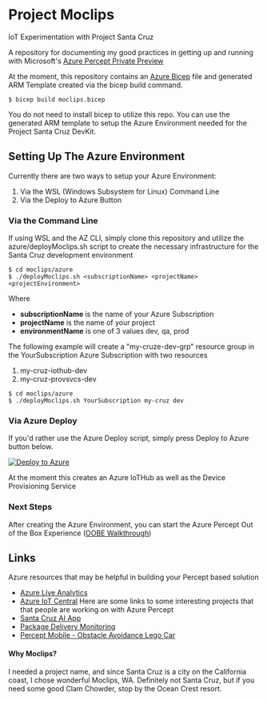# Project Moclips
IoT Experimentation with Project Santa Cruz

A repository for documenting my good practices in getting up and running with Microsoft's [Azure Percept Private Preview](https://github.com/microsoft/Azure-Percept-Private-Preview)

At the moment, this repository contains an [Azure Bicep](https://github.com/Azure/bicep) file and generated ARM Template created via the bicep build command.
```
$ bicep build moclips.bicep
```
You do not need to install bicep to utilize this repo.
You can use the generated ARM template to setup the Azure Environment needed for the Project Santa Cruz DevKit.

## Setting Up The Azure Environment
Currently there are two ways to setup your Azure Environment:
  1. Via the WSL (Windows Subsystem for Linux) Command Line
  2. Via the Deploy to Azure Button

### Via the Command Line
If using WSL and the AZ CLI, simply clone this repository and utilize the azure/deployMoclips.sh script to create the necessary infrastructure for the Santa Cruz development environment

```
$ cd moclips/azure
$ ./deployMoclips.sh <subscriptionName> <projectName> <projectEnvironment>
```
Where
  * **subscriptionName** is the name of your Azure Subscription
  * **projectName** is the name of your project
  * **environmentName** is one of 3 values dev, qa, prod

The following example will create a "my-cruze-dev-grp" resource group in the YourSubscription Azure Subscription with two resources
  1. my-cruz-iothub-dev
  2. my-cruz-provsvcs-dev

```
$ cd moclips/azure
$ ./deployMoclips.sh YourSubscription my-cruz dev
```

### Via Azure Deploy
If you'd rather use the Azure Deploy script, simply press Deploy to Azure button below.

[![Deploy to Azure](https://aka.ms/deploytoazurebutton)](https://portal.azure.com/#create/Microsoft.Template/uri/https%3A%2F%2Fraw.githubusercontent.com%2Fmikelor%2Fmoclips%2Fmain%2Fazure%2Fmoclips.json)

At the moment this creates an Azure IoTHub as well as the Device Provisioning Service

### Next Steps
After creating the Azure Environment, you can start the Azure Percept Out of the Box Experience ([OOBE Walkthrough](https://docs.microsoft.com/en-us/azure/azure-percept/quickstart-percept-dk-unboxing))

## Links
Azure resources that may be helpful in building your Percept based solution
  * [Azure Live Analytics](https://techcommunity.microsoft.com/t5/internet-of-things/new-capabilities-from-azure-live-video-analytics/ba-p/2215642)
  * [Azure IoT Central](https://apps.azureiotcentral.com/)
Here are some links to some interesting projects that that people are working on with Azure Percept
  * [Santa Cruz AI App](https://github.com/george-moore/Santa-Cruz-AI-App)
  * [Package Delivery Monitoring](https://techcommunity.microsoft.com/t5/internet-of-things/set-up-your-own-end-to-end-package-delivery-monitoring-ai/ba-p/2323165)
  * [Percept Mobile - Obstacle Avoidance Lego Car](https://techcommunity.microsoft.com/t5/internet-of-things/perceptmobile-azure-percept-obstacle-avoidance-lego-car/ba-p/2352666)

#### Why Moclips?
I needed a project name, and since Santa Cruz is a city on the California coast, I chose wonderful Moclips, WA. Definitely not Santa Cruz, but if you need some good Clam Chowder, stop by the Ocean Crest resort.
